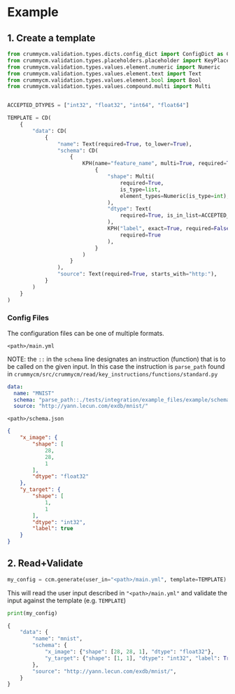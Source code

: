# Example

## 1. Create a template

```python
from crummycm.validation.types.dicts.config_dict import ConfigDict as CD
from crummycm.validation.types.placeholders.placeholder import KeyPlaceholder as KPH
from crummycm.validation.types.values.element.numeric import Numeric
from crummycm.validation.types.values.element.text import Text
from crummycm.validation.types.values.element.bool import Bool
from crummycm.validation.types.values.compound.multi import Multi


ACCEPTED_DTYPES = ["int32", "float32", "int64", "float64"]

TEMPLATE = CD(
    {
        "data": CD(
            {
                "name": Text(required=True, to_lower=True),
                "schema": CD(
                    {
                        KPH(name="feature_name", multi=True, required=True): CD(
                            {
                                "shape": Multi(
                                    required=True,
                                    is_type=list,
                                    element_types=Numeric(is_type=int),
                                ),
                                "dtype": Text(
                                    required=True, is_in_list=ACCEPTED_DTYPES
                                ),
                                KPH("label", exact=True, required=False): Bool(
                                    required=True
                                ),
                            }
                        )
                    }
                ),
                "source": Text(required=True, starts_with="http:"),
            }
        )
    }
)
```

### Config Files
The configuration files can be one of multiple formats.

`<path>/main.yml`

NOTE: the `::` in the `schema` line designates an instruction (function) that is
to be called on the given input. In this case the instruction is `parse_path`
found in `crummycm/src/crummycm/read/key_instructions/functions/standard.py`
```yaml
data:
  name: "MNIST"
  schema: "parse_path::./tests/integration/example_files/example/schema.json"
  source: "http://yann.lecun.com/exdb/mnist/"
```

`<path>/schema.json`
```json
{
    "x_image": {
        "shape": [
            28,
            28,
            1
        ],
        "dtype": "float32"
    },
    "y_target": {
        "shape": [
            1,
            1
        ],
        "dtype": "int32",
        "label": true
    }
}
```

## 2. Read+Validate
```python
my_config = ccm.generate(user_in="<path>/main.yml", template=TEMPLATE)
```
This will read the user input described in `"<path>/main.yml"` and validate the
input against the template (e.g. `TEMPLATE`)


```python
print(my_config)
```
```python
{
    "data": {
        "name": "mnist",
        "schema": {
            "x_image": {"shape": [28, 28, 1], "dtype": "float32"},
            "y_target": {"shape": [1, 1], "dtype": "int32", "label": True},
        },
        "source": "http://yann.lecun.com/exdb/mnist/",
    }
}
```
